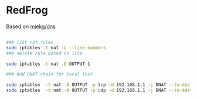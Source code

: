 # RedFrog

Based on [miekg/dns](https://github.com/miekg/dns)


```bash

### list nat rules
sudo iptables -t nat -L --line-numbers
### delete rule based on line

sudo iptables -t nat -D OUTPUT 1

### Add DNAT chain for local test

sudo iptables  -t nat -A OUTPUT -p tcp -d 192.168.1.1 -j DNAT --to-destination 10.0.0.52:9090
sudo iptables  -t nat -A OUTPUT -p udp -d 192.168.1.1 -j DNAT --to-destination 10.0.0.52:9090

```